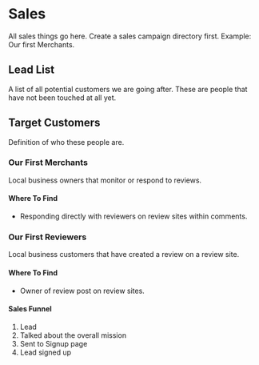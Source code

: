 # Sales
All sales things go here.
Create a sales campaign directory first.  Example: Our first Merchants.

## Lead List
A list of all potential customers we are going after.  These are people that have not been touched at all yet.

## Target Customers
Definition of who these people are.


### Our First Merchants
Local business owners that monitor or respond to reviews.
#### Where To Find
- Responding directly with reviewers on review sites within comments.

### Our First Reviewers
Local business customers that have created a review on a review site.
#### Where To Find
- Owner of review post on review sites.

#### Sales Funnel
1. Lead
2. Talked about the overall mission
3. Sent to Signup page
4. Lead signed up
